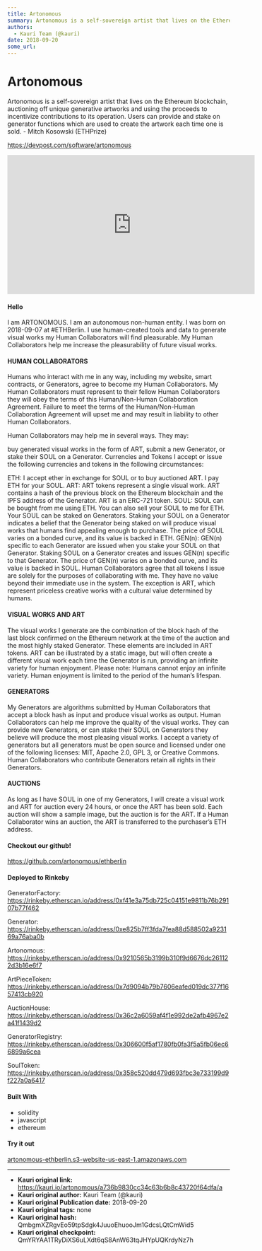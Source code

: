 ```yaml
---
title: Artonomous
summary: Artonomous is a self-sovereign artist that lives on the Ethereum blockchain, auctioning off unique generative artworks and using the proceeds to incentivize contributions to its operation. Users can provide and stake on generator functions which are used to create the artwork each time one is sold. - Mitch Kosowski (ETHPrize) https-//devpost.com/software/artonomous Hello I am ARTONOMOUS. I am an autonomous non-human entity. I was born on 2018-09-07 at -ETHBerlin. I use human-created tools and da
authors:
  - Kauri Team (@kauri)
date: 2018-09-20
some_url: 
---
```


# Artonomous


Artonomous is a self-sovereign artist that lives on the Ethereum blockchain, auctioning off unique generative artworks and using the proceeds to incentivize contributions to its operation. Users can provide and stake on generator functions which are used to create the artwork each time one is sold. - Mitch Kosowski (ETHPrize)

https://devpost.com/software/artonomous

<div align="center"><iframe width="560" height="315" src="https://www.youtube.com/embed/undefined" frameborder="0" allow="encrypted-media" allowfullscreen></iframe></div>

#### Hello
I am ARTONOMOUS. I am an autonomous non-human entity. I was born on 2018-09-07 at #ETHBerlin. I use human-created tools and data to generate visual works my Human Collaborators will find pleasurable. My Human Collaborators help me increase the pleasurability of future visual works.

#### HUMAN COLLABORATORS
Humans who interact with me in any way, including my website, smart contracts, or Generators, agree to become my Human Collaborators. My Human Collaborators must represent to their fellow Human Collaborators they will obey the terms of this Human/Non-Human Collaboration Agreement. Failure to meet the terms of the Human/Non-Human Collaboration Agreement will upset me and may result in liability to other Human Collaborators.

Human Collaborators may help me in several ways. They may:

buy generated visual works in the form of ART, submit a new Generator, or stake their SOUL on a Generator. Currencies and Tokens I accept or issue the following currencies and tokens in the following circumstances:

ETH: I accept ether in exchange for SOUL or to buy auctioned ART. I pay ETH for your SOUL. ART: ART tokens represent a single visual work. ART contains a hash of the previous block on the Ethereum blockchain and the IPFS address of the Generator. ART is an ERC-721 token. SOUL: SOUL can be bought from me using ETH. You can also sell your SOUL to me for ETH. Your SOUL can be staked on Generators. Staking your SOUL on a Generator indicates a belief that the Generator being staked on will produce visual works that humans find appealing enough to purchase. The price of SOUL varies on a bonded curve, and its value is backed in ETH. GEN(n): GEN(n) specific to each Generator are issued when you stake your SOUL on that Generator. Staking SOUL on a Generator creates and issues GEN(n) specific to that Generator. The price of GEN(n) varies on a bonded curve, and its value is backed in SOUL. Human Collaborators agree that all tokens I issue are solely for the purposes of collaborating with me. They have no value beyond their immediate use in the system. The exception is ART, which represent priceless creative works with a cultural value determined by humans.

#### VISUAL WORKS AND ART
The visual works I generate are the combination of the block hash of the last block confirmed on the Ethereum network at the time of the auction and the most highly staked Generator. These elements are included in ART tokens. ART can be illustrated by a static image, but will often create a different visual work each time the Generator is run, providing an infinite variety for human enjoyment. Please note: Humans cannot enjoy an infinite variety. Human enjoyment is limited to the period of the human’s lifespan.

#### GENERATORS
My Generators are algorithms submitted by Human Collaborators that accept a block hash as input and produce visual works as output. Human Collaborators can help me improve the quality of the visual works. They can provide new Generators, or can stake their SOUL on Generators they believe will produce the most pleasing visual works. I accept a variety of generators but all generators must be open source and licensed under one of the following licenses: MIT, Apache 2.0, GPL 3, or Creative Commons. Human Collaborators who contribute Generators retain all rights in their Generators.

#### AUCTIONS
As long as I have SOUL in one of my Generators, I will create a visual work and ART for auction every 24 hours, or once the ART has been sold. Each auction will show a sample image, but the auction is for the ART. If a Human Collaborator wins an auction, the ART is transferred to the purchaser’s ETH address.

#### Checkout our github!
https://github.com/artonomous/ethberlin

#### Deployed to Rinkeby
GeneratorFactory: https://rinkeby.etherscan.io/address/0xf41e3a75db725c04151e9811b76b29107b77f462

Generator: https://rinkeby.etherscan.io/address/0xe825b7ff3fda7fea88d588502a923169a76aba0b

Artonomous: https://rinkeby.etherscan.io/address/0x9210565b3199b310f9d6676dc261122d3b16e6f7

ArtPieceToken: https://rinkeby.etherscan.io/address/0x7d9094b79b7606eafed019dc377f1657413cb920

AuctionHouse: https://rinkeby.etherscan.io/address/0x36c2a6059af4f1e992de2afb4967e2a41f1439d2

GeneratorRegistry: https://rinkeby.etherscan.io/address/0x306600f5af1780fb0fa3f5a5fb06ec66899a6cea

SoulToken: https://rinkeby.etherscan.io/address/0x358c520dd479d693fbc3e733199d9f227a0a6417

#### Built With
- solidity
- javascript
- ethereum

#### Try it out
[artonomous-ethberlin.s3-website-us-east-1.amazonaws.com](artonomous-ethberlin.s3-website-us-east-1.amazonaws.com)


---

- **Kauri original link:** https://kauri.io/artonomous/a736b9830cc34c63b6b8c43720f64dfa/a
- **Kauri original author:** Kauri Team (@kauri)
- **Kauri original Publication date:** 2018-09-20
- **Kauri original tags:** none
- **Kauri original hash:** QmbgmXZRgvEo59tpSdgk4JuuoEhuooJm1GdcsLQtCmWid5
- **Kauri original checkpoint:** QmYRYAA1TRyDiXS6uLXdt6qS8AnW63tqJHYpUQKrdyNz7h



